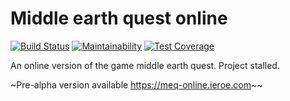 # Middle earth quest online

[![Build Status](https://travis-ci.org/czuger/meq-online.svg?branch=master)](https://travis-ci.org/czuger/meq-online)
[![Maintainability](https://api.codeclimate.com/v1/badges/cce3ee8d02c6640c972c/maintainability)](https://codeclimate.com/github/czuger/meq-online/maintainability)
[![Test Coverage](https://api.codeclimate.com/v1/badges/cce3ee8d02c6640c972c/test_coverage)](https://codeclimate.com/github/czuger/meq-online/test_coverage)

An online version of the game middle earth quest. Project stalled.

~Pre-alpha version available https://meq-online.ieroe.com~~
